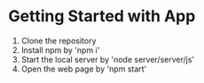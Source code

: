 # Getting Started with App

1. Clone the repository
2. Install npm by 'npm i'
3. Start the local server by 'node server/server/js'
4. Open the web page by 'npm start'
